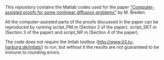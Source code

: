 This repository contains the Matlab codes used for the paper ["Computer-assisted proofs for some nonlinear diffusion problems"](https://arxiv.org/abs/2102.01501) by M. Breden. 

All the computer-assisted parts of the proofs discussed in the paper can be reproduced by running script_PM.m (Section 2 of the paper), 
script_SKT.m (Section 3 of the paper) and script_NP.m (Section 4 of the paper). 

The code does not require the Intlab toolbox (http://www.ti3.tu-harburg.de/intlab/) to run, but without it the results are not guaranteed 
to be immune to rounding errors.
